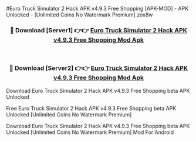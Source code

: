 #Euro Truck Simulator 2 Hack APK v4.9.3 Free Shopping [APK-MOD] - APK Unlocked - [Unlimited Coins No Watermark Premium] zox8w



<div align="center">

<h3>🔴 Download [Server1] 👉👉 <a href="https://momento.my/?title=Euro_Truck_Simulator_2_Hack_APK_v4.9.3_Free_Shopping">Euro Truck Simulator 2 Hack APK v4.9.3 Free Shopping Mod Apk</a></h3><br>

<h3>🔴 Download [Server2] 👉👉 <a href="https://momento.my/?title=Euro_Truck_Simulator_2_Hack_APK_v4.9.3_Free_Shopping">Euro Truck Simulator 2 Hack APK v4.9.3 Free Shopping Mod Apk</a></h3>
</div>



Download Euro Truck Simulator 2 Hack APK v4.9.3 Free Shopping beta APK Unlocked

Free Euro Truck Simulator 2 Hack APK v4.9.3 Free Shopping beta APK Unlocked [Unlimited Coins No Watermark Premium]

Download Euro Truck Simulator 2 Hack APK v4.9.3 Free Shopping beta APK Unlocked [Unlimited Coins No Watermark Premium] Mod For Android
